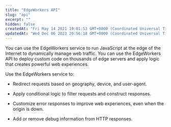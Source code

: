 ```yaml
---
title: "EdgeWorkers API"
slug: "api"
excerpt: ""
hidden: false
createdAt: "Fri May 14 2021 19:01:53 GMT+0000 (Coordinated Universal Time)"
updatedAt: "Wed Dec 06 2023 20:56:18 GMT+0000 (Coordinated Universal Time)"
---
```

You can use the EdgeWorkers service to run JavaScript at the edge of the Internet to dynamically manage web traffic. You can use the EdgeWorkers API to deploy custom code on thousands of edge servers and apply logic that creates powerful web experiences.

Use the EdgeWorkers service to:

- Redirect requests based on geography, device, and user-agent.

- Apply conditional logic to filter requests and construct responses.

- Customize error responses to improve web experiences, even when the origin is down.

- Add or remove debug information from HTTP responses.
